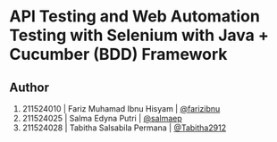 # API Testing and Web Automation Testing with Selenium with Java + Cucumber (BDD) Framework

## Author
1. 211524010 | Fariz Muhamad Ibnu Hisyam | [@farizibnu](https://github.com/farizibnu)
2. 211524025 | Salma Edyna Putri | [@salmaep](https://github.com/salmaep)
3. 211524028 | Tabitha Salsabila Permana | [@Tabitha2912](https://github.com/Tabitha2912)
